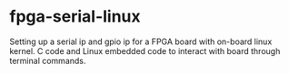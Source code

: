 # fpga-serial-linux
Setting up a serial ip and gpio ip for a FPGA board with on-board linux kernel. C code and Linux embedded code to interact with board through terminal commands.
